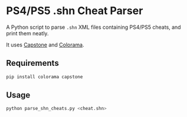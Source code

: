 # PS4/PS5 .shn Cheat Parser

A Python script to parse `.shn` XML files containing PS4/PS5 cheats, and print them neatly.

It uses [Capstone](https://pypi.org/project/capstone/) and [Colorama](https://pypi.org/project/colorama/).

## Requirements

```bash
pip install colorama capstone
```

## Usage

```bash
python parse_shn_cheats.py <cheat.shn>
